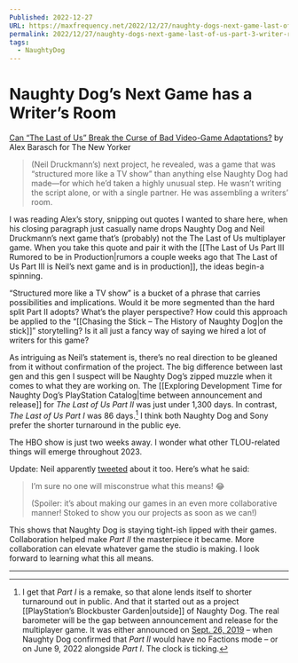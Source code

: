 ```yaml
---
Published: 2022-12-27
URL: https://maxfrequency.net/2022/12/27/naughty-dogs-next-game-last-of-us-part-3-writer-room/
permalink: 2022/12/27/naughty-dogs-next-game-last-of-us-part-3-writer-room/
tags:
  - NaughtyDog
---
```

# Naughty Dog’s Next Game has a Writer’s Room

[Can “The Last of Us” Break the Curse of Bad Video-Game Adaptations?](https://www.newyorker.com/magazine/2023/01/02/can-the-last-of-us-break-the-curse-of-bad-video-game-adaptations) by Alex Barasch for The New Yorker

> (Neil Druckmann’s) next project, he revealed, was a game that was “structured more like a TV show” than anything else Naughty Dog had made—for which he’d taken a highly unusual step. He wasn’t writing the script alone, or with a single partner. He was assembling a writers’ room.

I was reading Alex’s story, snipping out quotes I wanted to share here, when his closing paragraph just casually name drops Naughty Dog and Neil Druckmann’s next game that’s (probably) not the The Last of Us multiplayer game. When you take this quote and pair it with the [[The Last of Us Part III Rumored to be in Production|rumors a couple weeks ago that The Last of Us Part III is Neil’s next game and is in production]], the ideas begin-a spinning.

“Structured more like a TV show” is a bucket of a phrase that carries possibilities and implications. Would it be more segmented than the hard split Part II adopts? What’s the player perspective? How could this approach be applied to the “[[Chasing the Stick – The History of Naughty Dog|on the stick]]” storytelling? Is it all just a fancy way of saying we hired a lot of writers for this game?

As intriguing as Neil’s statement is, there’s no real direction to be gleaned from it without confirmation of the project. The big difference between last gen and this gen I suspect will be Naughty Dog’s zipped muzzle when it comes to what they are working on. The [[Exploring Development Time for Naughty Dog’s PlayStation Catalog|time between announcement and release]] for *The Last of Us Part II* was just under 1,300 days. In contrast, *The Last of Us Part I* was 86 days.[^1] I think both Naughty Dog and Sony prefer the shorter turnaround in the public eye.

The HBO show is just two weeks away. I wonder what other TLOU-related things will emerge throughout 2023.

Update: Neil apparently [tweeted](https://twitter.com/Neil_Druckmann/status/1607817418541498369) about it too. Here’s what he said:

> I’m sure no one will misconstrue what this means! 😂
> 
> (Spoiler: it’s about making our games in an even more collaborative manner! Stoked to show you our projects as soon as we can!)

This shows that Naughty Dog is staying tight-ish lipped with their games. Collaboration helped make *Part II* the masterpiece it became. More collaboration can elevate whatever game the studio is making. I look forward to learning what this all means.

---
[^1]: I get that *Part I* is a remake, so that alone lends itself to shorter turnaround out in public. And that it started out as a project [[PlayStation’s Blockbuster Garden|outside]] of Naughty Dog. The real barometer will be the gap between announcement and release for the multiplayer game. It was either announced on [Sept. 26, 2019](https://twitter.com/Naughty_Dog/status/1177392945458286595) – when Naughty Dog confirmed that *Part II* would have no Factions mode – or on June 9, 2022 alongside *Part I*. The clock is ticking.